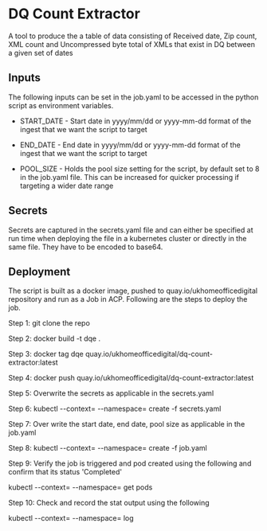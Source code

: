 # DQ Count Extractor

A tool to produce the a table of data consisting of Received date, Zip count, XML count and	Uncompressed byte total of XMLs that exist in DQ between a given set of dates

## Inputs

The following inputs can be set in the job.yaml to be accessed in the python script as environment variables. 

* START_DATE - Start date in yyyy/mm/dd or yyyy-mm-dd format of the ingest that we want the script to target

* END_DATE - End date in yyyy/mm/dd or yyyy-mm-dd format of the ingest that we want the script to target

* POOL_SIZE - Holds the pool size setting for the script, by default set to 8 in the job.yaml file. This can be increased for quicker processing if targeting a wider date range

## Secrets

Secrets are captured in the secrets.yaml file and can either be specified at run time when deploying the file in a kubernetes cluster or directly in the same file. They have to be encoded to base64.

## Deployment

The script is built as a docker image, pushed to quay.io/ukhomeofficedigital repository and run as a Job in ACP. Following are the steps to deploy the job.

Step 1: git clone the repo

Step 2: docker build -t dqe .

Step 3: docker tag dqe quay.io/ukhomeofficedigital/dq-count-extractor:latest

Step 4: docker push quay.io/ukhomeofficedigital/dq-count-extractor:latest

Step 5: Overwrite the secrets as applicable in the secrets.yaml

Step 6: kubectl --context=<context> --namespace=<namespace> create -f secrets.yaml

Step 7: Over write the start date, end date, pool size as applicable in the job.yaml

Step 8: kubectl --context=<context> --namespace=<namespace> create -f job.yaml

Step 9: Verify the job is triggered and pod created using the following and confirm that its status 'Completed'

kubectl --context=<context> --namespace=<namespace> get pods

Step 10: Check and record the stat output using the following

kubectl --context=<context> --namespace=<namespace> log <pod name>
